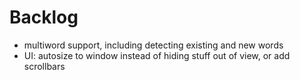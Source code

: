# Backlog

- multiword support, including detecting existing and new words
- UI: autosize to window instead of hiding stuff out of view, or add scrollbars